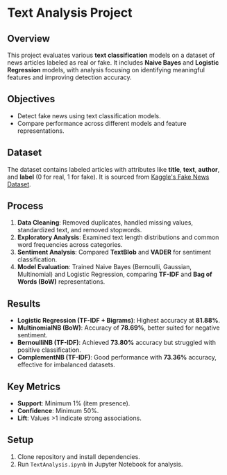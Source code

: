 # **Text Analysis Project**

## **Overview**
This project evaluates various **text classification** models on a dataset of news articles labeled as real or fake. It includes **Naive Bayes** and **Logistic Regression** models, with analysis focusing on identifying meaningful features and improving detection accuracy.

## **Objectives**
- Detect fake news using text classification models.
- Compare performance across different models and feature representations.

## **Dataset**
The dataset contains labeled articles with attributes like **title**, **text**, **author**, and **label** (0 for real, 1 for fake). It is sourced from [Kaggle's Fake News Dataset](https://www.kaggle.com/c/fake-news/data).

## **Process**
1. **Data Cleaning**: Removed duplicates, handled missing values, standardized text, and removed stopwords.
2. **Exploratory Analysis**: Examined text length distributions and common word frequencies across categories.
3. **Sentiment Analysis**: Compared **TextBlob** and **VADER** for sentiment classification.
4. **Model Evaluation**: Trained Naive Bayes (Bernoulli, Gaussian, Multinomial) and Logistic Regression, comparing **TF-IDF** and **Bag of Words (BoW)** representations.

## **Results**
- **Logistic Regression (TF-IDF + Bigrams)**: Highest accuracy at **81.88%**.
- **MultinomialNB (BoW)**: Accuracy of **78.69%**, better suited for negative sentiment.
- **BernoulliNB (TF-IDF)**: Achieved **73.80%** accuracy but struggled with positive classification.
- **ComplementNB (TF-IDF)**: Good performance with **73.36%** accuracy, effective for imbalanced datasets.

## **Key Metrics**
- **Support**: Minimum 1% (item presence).
- **Confidence**: Minimum 50%.
- **Lift**: Values >1 indicate strong associations.


## **Setup**
1. Clone repository and install dependencies.
2. Run `TextAnalysis.ipynb` in Jupyter Notebook for analysis.
